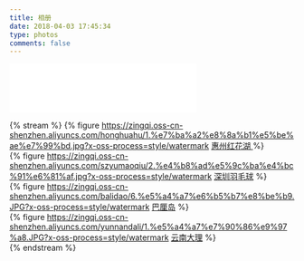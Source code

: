 ```yaml
---
title: 相册
date: 2018-04-03 17:45:34
type: photos
comments: false
---
```


<!-- 网易云音乐 起风了 手动播放 -->
<iframe frameborder="no" border="0" marginwidth="0" marginheight="0" width=330 height=86 src="//music.163.com/outchain/player?type=2&id=461525011&auto=0&height=66"></iframe>

{% stream %}
{% figure 
https://zingqi.oss-cn-shenzhen.aliyuncs.com/honghuahu/1.%e7%ba%a2%e8%8a%b1%e5%be%ae%e7%99%bd.jpg?x-oss-process=style/watermark
[惠州红花湖 ](/photos-honghuahu/) 
%}   
{% figure 
https://zingqi.oss-cn-shenzhen.aliyuncs.com/szyumaoqiu/2.%e4%b8%ad%e5%9c%ba%e4%bc%91%e6%81%af.jpg?x-oss-process=style/watermark
[深圳羽毛球](/photos-szyumaoqiu/) 
%}   
{% figure 
https://zingqi.oss-cn-shenzhen.aliyuncs.com/balidao/6.%e5%a4%a7%e6%b5%b7%e8%be%b9.JPG?x-oss-process=style/watermark
[巴厘岛](/photos-balidao/) 
%}  
{% figure 
https://zingqi.oss-cn-shenzhen.aliyuncs.com/yunnandali/1.%e5%a4%a7%e7%90%86%e9%97%a8.JPG?x-oss-process=style/watermark
[云南大理](/photos-yunnandali/) 
%}    
{% endstream %}